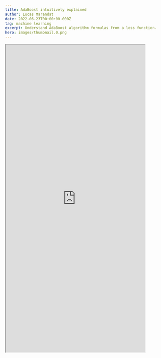 ```yaml
---
title: AdaBoost intuitively explained
author: Lucas Marandat
date: 2022-06-23T00:00:00.000Z
tag: machine learning
excerpt: Understand AdaBoost algorithm formulas from a loss function.
hero: images/thumbnail.0.png
---
```

<iframe src="https://drive.google.com/file/d/1bWC9-Hx8xKRgvhA87GZFiR8zhUSb09bx/preview" width="90%" height="1000" allow="autoplay" style="max-width: 944px;"></iframe>